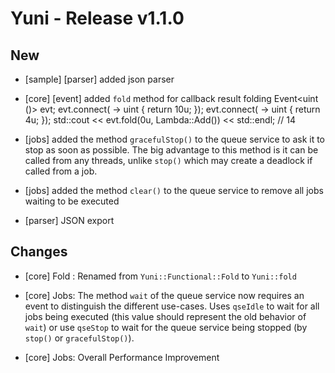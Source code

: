 Yuni - Release v1.1.0
=====================


New
---

 * [sample] [parser] added json parser

 * [core] [event] added `fold` method for callback result folding
		Event<uint ()> evt;
		evt.connect([]() -> uint { return 10u; });
		evt.connect([]() -> uint { return 4u; });
		std::cout << evt.fold(0u, Lambda::Add<uint>()) << std::endl; // 14

 * [jobs] added the method `gracefulStop()` to the queue service to ask
   it to stop as soon as possible. The big advantage to this method is it
   can be called from any threads, unlike `stop()` which may create a
   deadlock if called from a job.

 * [jobs] added the method `clear()` to the queue service to remove all jobs
   waiting to be executed

 * [parser] JSON export


Changes
-------

 * [core] Fold : Renamed from `Yuni::Functional::Fold` to `Yuni::fold`

 * [core] Jobs: The method `wait` of the queue service now requires an event
   to distinguish the different use-cases. Uses `qseIdle` to wait for all jobs
   being executed (this value should represent the old behavior of `wait`)
   or use `qseStop` to wait for the queue service being stopped (by
   `stop()` or `gracefulStop()`).

 * [core] Jobs: Overall Performance Improvement


